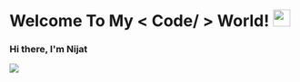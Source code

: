 <h1> Welcome To My < Code/ > World! <img src = "https://raw.githubusercontent.com/MartinHeinz/MartinHeinz/master/wave.gif" width = 30px> </h1>
<p align='center'>
</p>
  
  <h3> Hi there, I'm Nijat </h3>
  
   <a href="https://github.com/DenverCoder1/readme-typing-svg"><img src="https://readme-typing-svg.herokuapp.com?lines=Computer+Science+Student;Full+Stack+Web+Developer;DS%20|%20AI%20|%20ML%20Enthusiast;Graphic%20Designer;Always%20learning%20new%20things&center=true&width=500&height=50"></a>

<!--
**nicatmardanov/nicatmardanov** is a ✨ _special_ ✨ repository because its `README.md` (this file) appears on your GitHub profile.

Here are some ideas to get you started:

- 🔭 I’m currently working on ...
- 🌱 I’m currently learning ...
- 👯 I’m looking to collaborate on ...
- 🤔 I’m looking for help with ...
- 💬 Ask me about ...
- 📫 How to reach me: ...
- 😄 Pronouns: ...
- ⚡ Fun fact: ...
-->
